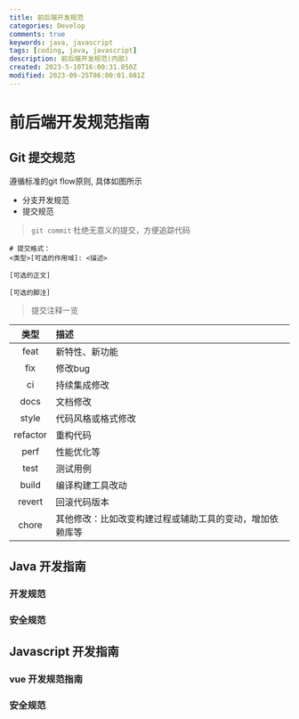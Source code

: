 ```yaml
---
title: 前后端开发规范
categories: Develop
comments: true
keywords: java, javascript
tags: [coding, java, javascript]
description: 前后端开发规范(内部)
created: 2023-5-10T16:00:31.050Z
modified: 2023-09-25T06:00:01.081Z
---
```


# 前后端开发规范指南

## Git 提交规范
遵循标准的git flow原则, 具体如图所示

- 分支开发规范
- 提交规范
> `git commit` 杜绝无意义的提交，方便追踪代码

```shell
# 提交格式：
<类型>[可选的作用域]: <描述>

[可选的正文]

[可选的脚注]
```
> 提交注释一览

|类型|描述|
|:-:|:-|
|feat|新特性、新功能|
|fix|修改bug|
|ci|持续集成修改|
|docs|文档修改|
|style|代码风格或格式修改|
|refactor|重构代码|
|perf|性能优化等|
|test|测试用例|
|build|编译构建工具改动|
|revert|回滚代码版本|
|chore|其他修改：比如改变构建过程或辅助工具的变动，增加依赖库等|


## Java 开发指南

### 开发规范

### 安全规范


## Javascript 开发指南

### vue 开发规范指南

### 安全规范
